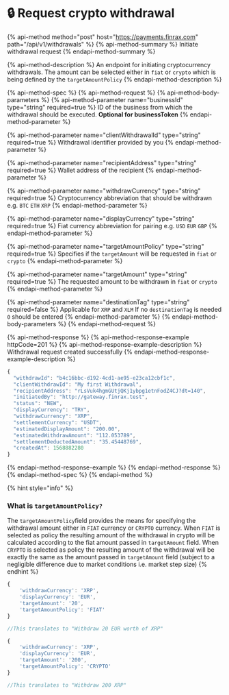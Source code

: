 # 🔒 Request crypto withdrawal

{% api-method method="post" host="https://payments.finrax.com" path="/api/v1/withdrawals" %}
{% api-method-summary %}
Initiate withdrawal request
{% endapi-method-summary %}

{% api-method-description %}
An endpoint for initiating cryptocurrency withdrawals. The amount can be selected either in `fiat` or `crypto` which is being defined by the `targetAmountPolicy`
{% endapi-method-description %}

{% api-method-spec %}
{% api-method-request %}
{% api-method-body-parameters %}
{% api-method-parameter name="businessId" type="string" required=true %}
ID of the business from which the withdrawal should be executed. **Optional for businessToken**
{% endapi-method-parameter %}

{% api-method-parameter name="clientWithdrawalId" type="string" required=true %}
Withdrawal identifier provided by you
{% endapi-method-parameter %}

{% api-method-parameter name="recipientAddress" type="string" required=true %}
Wallet address of the recipient
{% endapi-method-parameter %}

{% api-method-parameter name="withdrawCurrency" type="string" required=true %}
Cryptocurrency abbreviation that should be withdrawn e.g. `BTC`  `ETH`  `XRP`
{% endapi-method-parameter %}

{% api-method-parameter name="displayCurrency" type="string" required=true %}
Fiat currency abbreviation for pairing e.g. `USD`  `EUR`  `GBP`
{% endapi-method-parameter %}

{% api-method-parameter name="targetAmountPolicy" type="string" required=true %}
Specifies if the `targetAmount` will be requested in `fiat` or `crypto`
{% endapi-method-parameter %}

{% api-method-parameter name="targetAmount" type="string" required=true %}
The requested amount to be withdrawn in `fiat` or `crypto`
{% endapi-method-parameter %}

{% api-method-parameter name="destinationTag" type="string" required=false %}
Applicable for `XRP` and `XLM` If no `destinationTag` is needed `0` should be entered
{% endapi-method-parameter %}
{% endapi-method-body-parameters %}
{% endapi-method-request %}

{% api-method-response %}
{% api-method-response-example httpCode=201 %}
{% api-method-response-example-description %}
Withdrawal request created successfully
{% endapi-method-response-example-description %}

```javascript
{
  "withdrawId": "b4c16bbc-d192-4cd1-ae95-e23ca12cbf1c",
  "clientWithdrawId": "My first Withdrawal",
  "recipientAddress": "rLsVuk4hgmGUtjQKj1ybpg1etnFodZ4CJ?dt=140",
  "initiatedBy": "http://gateway.finrax.test",
  "status": "NEW",
  "displayCurrency": "TRY",
  "withdrawCurrency": "XRP",
  "settlementCurrency": "USDT",
  "estimatedDisplayAmount": "200.00",
  "estimatedWithdrawAmount": "112.053789",
  "settlementDeductedAmount": "35.45448769",
  "createdAt": 1568882280
}
```
{% endapi-method-response-example %}
{% endapi-method-response %}
{% endapi-method-spec %}
{% endapi-method %}



{% hint style="info" %}
### What is `targetAmountPolicy?`

The `targetAmountPolicy`field provides the means for specifying the withdrawal amount either in `FIAT` currency or `CRYPTO` currency. When `FIAT` is selected as policy the resulting amount of the withdrawal in crypto will be calculated according to the fiat amount passed in `targetAmount` field. When `CRYPTO` is selected as policy the resulting amount of the withdrawal will be exactly the same as the amount passed in `targetAmount` field \(subject to a negligible difference due to market conditions i.e. market step size\)
{% endhint %}

```javascript
{
    'withdrawCurrency': 'XRP',
    'displayCurrency': 'EUR',
    'targetAmount': '20',
    'targetAmountPolicy': 'FIAT'
}

//This translates to "Withdraw 20 EUR worth of XRP"
```

```javascript
{
    'withdrawCurrency': 'XRP',
    'displayCurrency': 'EUR',
    'targetAmount': '200',
    'targetAmountPolicy': 'CRYPTO'
}

//This translates to "Withdraw 200 XRP"
```



